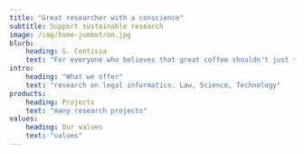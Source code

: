 ```yaml
---
title: "Great researcher with a conscience"
subtitle: Support sustainable research
image: /img/home-jumbotron.jpg
blurb:
    heading: G. Contissa
    text: "For everyone who believes that great coffee shouldn't just taste good, it should do good too."
intro:
    heading: "What we offer"
    text: "research on legal informatics. Law, Science, Technology"
products:
    heading: Projects
    text: "many research projects"
values:
    heading: Our values
    text: "values"
---
```


